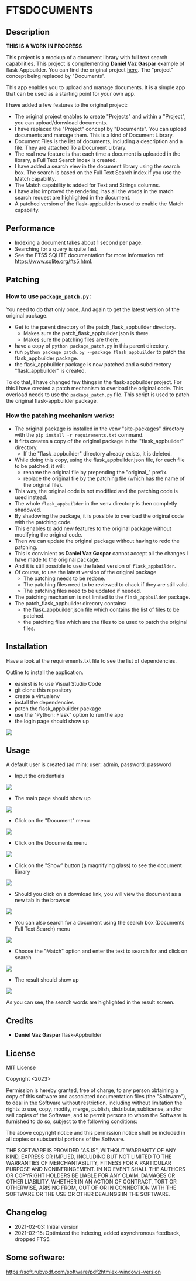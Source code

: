 # FTSDOCUMENTS

## Description

**THIS IS A WORK IN PROGRESS**

This project is a mockup of a document library with full text search capabilities.
This project is complementing **Daniel Vaz Gaspar** example of flask-Appbuilder. You can find the original project [here](https://github.com/dpgaspar/Flask-AppBuilder/tree/master/examples/quickfiles).
The "project" concept being replaced by "Documents".

This app enables you to upload and manage documents. It is a simple app that can be used as a starting point for your own app.

I have added a few features to the original project:

- The original project enables to create "Projects" and within a "Project", you can upload/donwload documents.
- I have replaced the "Project" concept by "Documents". You can upload documents and manage them. This is a kind of Document Library.
- Document Files is the list of documents, including a description and a file. They are attached To a Document Library.
- The real new feature is that each time a document is uploaded in the library, a Full Text Search index is created.
- I have added a search view in the document library using the search box. The search is based on the Full Text Search index if you use the Match capability.
- The Match capability is added for Text and Strings columns. 
- I have also improved the rendering, has all the words in the match search request are highlighted in the document.
- A patched version of the flask-appbuilder is used to enable the Match capability.

## Performance

- Indexing a document takes about 1 second per page.
- Searching for a query is quite fast
- See the FTS5 SQLITE documentation for more information ref: https://www.sqlite.org/fts5.html.

## Patching

### How to use `package_patch.py`:

You need to do that only once. And again to get the latest version of the original package.

- Get to the parent directory of the patch_flask_appbuilder directory.
    - Makes sure the patch_flask_appbuilder.json is there.
    - Makes sure the patching files are there.
- have a copy of `python package_patch.py` in this parent directory.
- run `python package_patch.py --package flask_appbuilder`  to patch the flask_appbuilder package.
- the flask_appbuilder package is now patched and a subdirectory "flask_appbuilder" is created.

To do that, I have changed few things in the flask-appbuilder project. For this I have created a patch mechanism to overload the original code.
This overload needs to use the `package_patch.py` file. This script is used to patch the original flask-appbuilder package.

### How the patching mechanism works:

- The original package is installed in the venv "site-packages" directory with the `pip install -r requirements.txt` command.
- It firts creates a copy of the original package in the "flask_appbuilder" directory.
    - If the "flask_appbuilder" directory already exists, it is deleted.
- While doing this copy, using the flask_appbuilder.json file, for each file to be patched, it will:
    - rename the original file by prepending the "original_" prefix.
    - replace the original file by the patching file (which has the name of the original file).
- This way, the original code is not modified and the patching code is used instead.
- The whole `flask_appbuilder` in the venv directory is then completly shadowed.
- By shadowing the package, it is possible to overload the original code with the patching code.
- This enables to add new features to the original package without modifying the original code.
- Then we can update the original package without having to redo the patching.
- This is convinient as **Daniel Vaz Gaspar** cannot accept all the changes I have made to the original package.
- And it is still possible to use the latest version of `flask_appbuilder`.
- Of course, to use the latest version of the original package
    - The patching needs to be redone.
    - The patching files need to be reviewed to chack if they are still valid.
    - The patching files need to be updated if needed.
- The patching mechanism is not limited to the `flask_appbuilder` package.
- The patch_flask_appbuilder direcory contains:
    - the flask_appbuilder.json file which contains the list of files to be patched.
    - the patching files which are the files to be used to patch the original files.

## Installation

Have a look at the requirements.txt file to see the list of dependencies.

Outline to install the application.

- easiest is to use Visual Studio Code
- git clone this repository
- create a virtualenv
- install the dependencies
- patch the flask_appbuilder package
- use the "Python: Flask" option to run the app
- the login page should show up

![](images/login.png)

## Usage

A default user is created (ad min): user: admin, password: password

- Input the credentials

![](images/credentials.png)

- The main page should show up

![](images/main.png)

- Click on the "Document" menu

![](images/Documents.png)

- Click on the Documents menu

![](images/documentview.png)

- Click on the "Show" button (a magnifying glass) to see the document library

![](images/documentlibrary.png)

- Should you click on a download link, you will view the document as a new tab in the browser

![](images/book.png)

- You can also search for a document using the search box (Documents Full Text Search) menu

![](images/search.png)

- Choose the "Match" option and enter the text to search for and click on search

![](images/match.png)

- The result should show up

![](images/guido.png)

As you can see, the search words are highlighted in the result screen.

## Credits

- **Daniel Vaz Gaspar** flask-Appbuilder

## License

MIT License

Copyright <2023> <COPYRIGHT Gilbert BRAULT>

Permission is hereby granted, free of charge, to any person obtaining a copy of this software and associated documentation files (the "Software"), to deal in the Software without restriction, including without limitation the rights to use, copy, modify, merge, publish, distribute, sublicense, and/or sell copies of the Software, and to permit persons to whom the Software is furnished to do so, subject to the following conditions:

The above copyright notice and this permission notice shall be included in all copies or substantial portions of the Software.

THE SOFTWARE IS PROVIDED "AS IS", WITHOUT WARRANTY OF ANY KIND, EXPRESS OR IMPLIED, INCLUDING BUT NOT LIMITED TO THE WARRANTIES OF MERCHANTABILITY, FITNESS FOR A PARTICULAR PURPOSE AND NONINFRINGEMENT. IN NO EVENT SHALL THE AUTHORS OR COPYRIGHT HOLDERS BE LIABLE FOR ANY CLAIM, DAMAGES OR OTHER LIABILITY, WHETHER IN AN ACTION OF CONTRACT, TORT OR OTHERWISE, ARISING FROM, OUT OF OR IN CONNECTION WITH THE SOFTWARE OR THE USE OR OTHER DEALINGS IN THE SOFTWARE.

## Changelog

- 2021-02-03: Initial version
- 2021-02-15: Optimized the indexing, added asynchronous feedback, dropped FTS5.

## Some software:

https://soft.rubypdf.com/software/pdf2htmlex-windows-version



